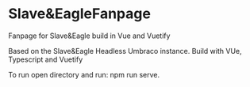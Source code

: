 # Slave&EagleFanpage
Fanpage for Slave&Eagle build in Vue and Vuetify

Based on the Slave&Eagle Headless Umbraco instance.
Build with VUe, Typescript and Vuetify

To run open directory and run: npm run serve.
